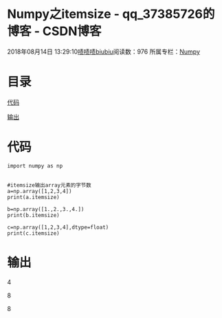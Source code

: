 # Numpy之itemsize - qq_37385726的博客 - CSDN博客





2018年08月14日 13:29:10[啧啧啧biubiu](https://me.csdn.net/qq_37385726)阅读数：976
所属专栏：[Numpy](https://blog.csdn.net/column/details/26170.html)









# **目录**

[代码](#%E4%BB%A3%E7%A0%81)

[输出](#%E8%BE%93%E5%87%BA)



# 代码

```
import numpy as np


#itemsize输出array元素的字节数
a=np.array([1,2,3,4])
print(a.itemsize)

b=np.array([1.,2.,3.,4.])
print(b.itemsize)

c=np.array([1,2,3,4],dtype=float)
print(c.itemsize)
```

# 输出

4

8

8



